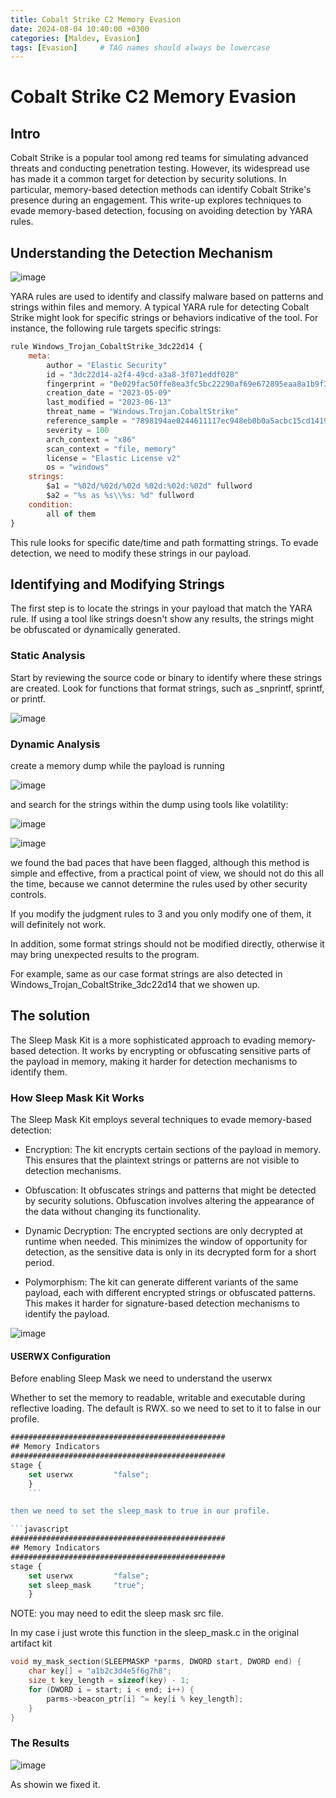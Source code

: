 ```yaml
---
title: Cobalt Strike C2 Memory Evasion
date: 2024-08-04 10:40:00 +0300
categories: [Maldev, Evasion]
tags: [Evasion]     # TAG names should always be lowercase
---
```


# Cobalt Strike C2 Memory Evasion


## Intro

Cobalt Strike is a popular tool among red teams for simulating advanced threats and conducting penetration testing. However, its widespread use has made it a common target for detection by security solutions. In particular, memory-based detection methods can identify Cobalt Strike's presence during an engagement. This write-up explores techniques to evade memory-based detection, focusing on avoiding detection by YARA rules.

## Understanding the Detection Mechanism

![image](https://github.com/user-attachments/assets/a74298ea-c11e-4857-b38c-6f7e088497eb)


YARA rules are used to identify and classify malware based on patterns and strings within files and memory. A typical YARA rule for detecting Cobalt Strike might look for specific strings or behaviors indicative of the tool. For instance, the following rule targets specific strings:

```javascript
rule Windows_Trojan_CobaltStrike_3dc22d14 {
    meta:
        author = "Elastic Security"
        id = "3dc22d14-a2f4-49cd-a3a8-3f071eddf028"
        fingerprint = "0e029fac50ffe8ea3fc5bc22290af69e672895eaa8a1b9f3e9953094c133392c"
        creation_date = "2023-05-09"
        last_modified = "2023-06-13"
        threat_name = "Windows.Trojan.CobaltStrike"
        reference_sample = "7898194ae0244611117ec948eb0b0a5acbc15cd1419b1ecc553404e63bc519f9"
        severity = 100
        arch_context = "x86"
        scan_context = "file, memory"
        license = "Elastic License v2"
        os = "windows"
    strings:
        $a1 = "%02d/%02d/%02d %02d:%02d:%02d" fullword
        $a2 = "%s as %s\\%s: %d" fullword
    condition:
        all of them
}
```
This rule looks for specific date/time and path formatting strings. To evade detection, we need to modify these strings in our payload.


## Identifying and Modifying Strings

The first step is to locate the strings in your payload that match the YARA rule. If using a tool like strings doesn't show any results, the strings might be obfuscated or dynamically generated.

### Static Analysis

Start by reviewing the source code or binary to identify where these strings are created. Look for functions that format strings, such as _snprintf, sprintf, or printf.

![image](https://github.com/user-attachments/assets/b46c13cb-830a-4386-8406-0dd183e00a4f)

### Dynamic Analysis

create a memory dump while the payload is running 

![image](https://github.com/user-attachments/assets/9c698dc1-3873-4611-b077-af0d69c5ace4)

and search for the strings within the dump using tools like volatility:

![image](https://github.com/user-attachments/assets/cf972f25-7726-4ece-85a7-2a81585c9c5e)

![image](https://github.com/user-attachments/assets/167c29b7-5d00-4a91-b049-6ef5da8740e6)

we found the bad paces that have been flagged, although this method is simple and effective, from a practical point of view, we should not do this all the time, because we cannot determine the rules used by other security controls. 

If you modify the judgment rules to 3 and you only modify one of them, it will definitely not work. 

In addition, some format strings should not be modified directly, otherwise it may bring unexpected results to the program. 

For example, same as our case format strings are also detected in Windows_Trojan_CobaltStrike_3dc22d14 that we showen up. 


## The solution

The Sleep Mask Kit is a more sophisticated approach to evading memory-based detection.
It works by encrypting or obfuscating sensitive parts of the payload in memory, making it harder for detection mechanisms to identify them.

### How Sleep Mask Kit Works

The Sleep Mask Kit employs several techniques to evade memory-based detection:

- Encryption: The kit encrypts certain sections of the payload in memory. This ensures that the plaintext strings or patterns are not visible to detection mechanisms.

- Obfuscation: It obfuscates strings and patterns that might be detected by security solutions. Obfuscation involves altering the appearance of the data without changing its functionality.

- Dynamic Decryption: The encrypted sections are only decrypted at runtime when needed. This minimizes the window of opportunity for detection, as the sensitive data is only in its decrypted form for a short period.

- Polymorphism: The kit can generate different variants of the same payload, each with different encrypted strings or obfuscated patterns. This makes it harder for signature-based detection mechanisms to identify the payload.

![image](https://github.com/user-attachments/assets/d82df3db-7b2e-4489-8e8c-5842f5f981f3)

#### USERWX Configuration 

Before enabling Sleep Mask we need to understand the userwx

Whether to set the memory to readable, writable and executable during reflective loading. 
The default is RWX. so we need to set to it to false in our profile. 

```javascript
################################################
## Memory Indicators
################################################
stage {
    set userwx         "false";
    }
    ```

then we need to set the sleep_mask to true in our profile.

```javascript
################################################
## Memory Indicators
################################################
stage {
    set userwx         "false";
    set sleep_mask     "true";
    }
```

NOTE: you may need to edit the sleep mask src file.

In my case i just wrote this function in the sleep_mask.c in the original artifact kit


```c
void my_mask_section(SLEEPMASKP *parms, DWORD start, DWORD end) {
    char key[] = "a1b2c3d4e5f6g7h8";
    size_t key_length = sizeof(key) - 1;  
    for (DWORD i = start; i < end; i++) {
        parms->beacon_ptr[i] ^= key[i % key_length];  
    }
}
```

### The Results

![image](https://github.com/user-attachments/assets/f6128e04-b1ab-43cb-8448-0023689dccf1)


As showin we fixed it.



